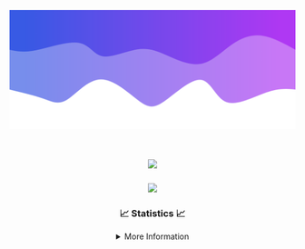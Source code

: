 ![Header](./IMG_4001.png)
<div align="center">

<h1 align="center">
  <a href="https://git.io/typing-svg">
    <img src="https://readme-typing-svg.herokuapp.com/?lines=Welcome+to+my+profile!+👋;JavaScript+developer.;&center=true&size=25">
  </a>
</h1>

<p align="center">
  <img src="https://lanyard.cnrad.dev/api/624702585596805130" />
</p>

### 📈 Statistics 📈
<details>
    <summary>More Information</summary>
    <br/>

<!--START_SECTION:waka-->
![Code Time](http://img.shields.io/badge/Code%20Time-10%20hrs%2012%20mins-blue)

![Profile Views](http://img.shields.io/badge/Profile%20Views-108-blue)

**🐱 My GitHub Data** 

> 📦 969 Bytes Used in GitHub's Storage 
 > 
> 🏆 22 Contributions in the Year 2023
 > 
> 🚫 Not Opted to Hire
 > 
> 📜 5 Public Repositories 
 > 
> 🔑 1 Private Repositories 
 > 
**I'm an Early 🐤** 

```text
🌞 Morning                124 commits         █████░░░░░░░░░░░░░░░░░░░░   21.42 % 
🌆 Daytime                222 commits         ██████████░░░░░░░░░░░░░░░   38.34 % 
🌃 Evening                207 commits         █████████░░░░░░░░░░░░░░░░   35.75 % 
🌙 Night                  26 commits          █░░░░░░░░░░░░░░░░░░░░░░░░   04.49 % 
```
📅 **I'm Most Productive on Thursday** 

```text
Monday                   89 commits          ████░░░░░░░░░░░░░░░░░░░░░   15.37 % 
Tuesday                  69 commits          ███░░░░░░░░░░░░░░░░░░░░░░   11.92 % 
Wednesday                112 commits         █████░░░░░░░░░░░░░░░░░░░░   19.34 % 
Thursday                 124 commits         █████░░░░░░░░░░░░░░░░░░░░   21.42 % 
Friday                   59 commits          ███░░░░░░░░░░░░░░░░░░░░░░   10.19 % 
Saturday                 60 commits          ███░░░░░░░░░░░░░░░░░░░░░░   10.36 % 
Sunday                   66 commits          ███░░░░░░░░░░░░░░░░░░░░░░   11.40 % 
```


📊 **This Week I Spent My Time On** 

```text
🕑︎ Time Zone: America/New_York

💬 Programming Languages: 
Java                     2 hrs 43 mins       ███████████████████████░░   91.93 % 
YAML                     14 mins             ██░░░░░░░░░░░░░░░░░░░░░░░   08.07 % 

🔥 Editors: 
IntelliJ                 2 hrs 58 mins       █████████████████████████   100.00 % 

🐱‍💻 Projects: 
Oxygen                   2 hrs 18 mins       ███████████████████░░░░░░   77.89 % 
Blast                    39 mins             █████░░░░░░░░░░░░░░░░░░░░   21.92 % 
Oxygen-Library           0 secs              ░░░░░░░░░░░░░░░░░░░░░░░░░   00.19 % 

💻 Operating System: 
Windows                  2 hrs 58 mins       █████████████████████████   100.00 % 
```

**I Mostly Code in Java** 

```text
Java                     14 repos            █████████████████████░░░░   82.35 % 
JavaScript               2 repos             ███░░░░░░░░░░░░░░░░░░░░░░   11.76 % 
C++                      1 repo              █░░░░░░░░░░░░░░░░░░░░░░░░   05.88 % 
```



**Timeline**

![Lines of Code chart](https://raw.githubusercontent.com/DevDipin/DevDipin/main/assets/bar_graph.png)


 Last Updated on 24/09/2023 18:10:44 UTC
<!--END_SECTION:waka-->

![Footer](./IMG_4002.png)